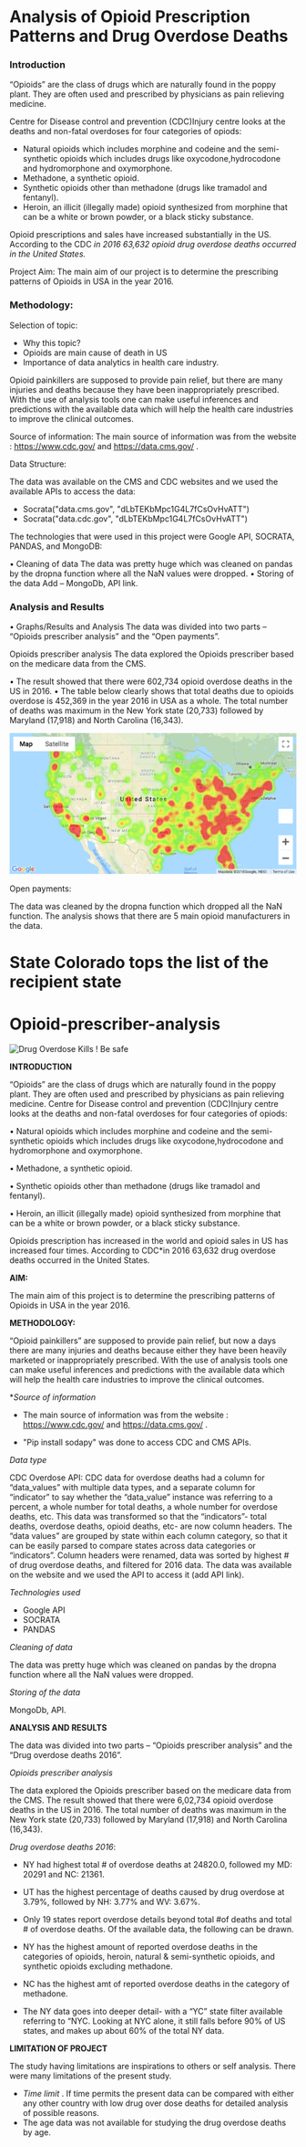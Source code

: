# Analysis of Opioid Prescription Patterns and Drug Overdose Deaths

### Introduction

“Opioids” are the class of drugs which are naturally found in the poppy plant. They are often used and prescribed by physicians as pain relieving medicine. 

Centre for Disease control and prevention (CDC)Injury centre looks at the deaths and non-fatal overdoses for four categories of opiods:

* Natural opioids which includes morphine and codeine and the semi-synthetic opioids which includes drugs like oxycodone,hydrocodone and hydromorphone and oxymorphone.
* Methadone, a synthetic opioid.
* Synthetic opioids other than methadone (drugs like tramadol and fentanyl).
* Heroin, an illicit (illegally made) opioid synthesized from morphine that can be a white or brown powder, or a black sticky substance.

Opioid prescriptions and sales have increased substantially in the US. According to the CDC *in 2016 63,632 opioid drug overdose deaths occurred in the United States.*

Project Aim:  The main aim of our project is to determine the prescribing patterns of Opioids in USA in the year 2016.

### Methodology:

Selection of topic:

* Why this topic?
* Opioids are main cause of death in US
* Importance of data analytics in health care industry.

Opioid painkillers are supposed to provide pain relief, but there are many injuries and deaths because they have been inappropriately prescribed. With the use of analysis tools one can make useful inferences and predictions with the available data which will help the health care industries to improve the clinical outcomes.

Source of information:
The main source of information was from the website : https://www.cdc.gov/ and 
https://data.cms.gov/ .

Data Structure:

The data was available on the CMS and CDC websites and we used the available APIs to access the data:

* Socrata("data.cms.gov", "dLbTEKbMpc1G4L7fCsOvHvATT")
* Socrata("data.cdc.gov", "dLbTEKbMpc1G4L7fCsOvHvATT")

The technologies that were used in this project were Google API, SOCRATA, PANDAS, and MongoDB:

•	Cleaning of data
The data was pretty huge which was cleaned on pandas by the dropna function where all the NaN values were dropped.
•	Storing of the data
Add – MongoDb, API link.


### Analysis and Results
•	Graphs/Results and Analysis
The data was divided into two parts – “Opioids prescriber analysis” and the “Open payments”.

Opioids prescriber analysis 
The data explored the Opioids prescriber based on the medicare data from the CMS. 

•	The result showed that there were 602,734 opioid overdose deaths in the US in 2016.
•	The table below clearly shows that total deaths due to opioids overdose is 452,369 in the year 2016 in USA as a whole. The total number of deaths was maximum in the New York state (20,733) followed by Maryland (17,918) and North Carolina (16,343).

![Heat Map of Opioid Prescriptions](finian/Images/opioid_prescription_heat_map.png)

Open payments:

The data was cleaned by the dropna function which dropped all the NaN function.
The analysis shows that there are 5 main opioid manufacturers in the data.
   
State Colorado tops the list of the recipient state 
=======
# Opioid-prescriber-analysis


![Drug Overdose Kills ! Be safe ](https://i1.wp.com/thenypost.files.wordpress.com/2017/05/170522-drug-overdoses-feature.jpg?quality=90&strip=all&ssl=1)

**INTRODUCTION**

“Opioids” are the class of drugs which are naturally found in the poppy plant. They are often used and prescribed by physicians as pain relieving medicine. 
Centre for Disease control and prevention (CDC)Injury centre looks at the deaths and non-fatal overdoses for four categories of opiods:

•	Natural opioids which includes morphine and codeine and the semi-synthetic opioids which includes drugs like oxycodone,hydrocodone and hydromorphone and oxymorphone.

•	Methadone, a synthetic opioid.

•	Synthetic opioids other than methadone (drugs like tramadol and fentanyl).

•	Heroin, an illicit (illegally made) opioid synthesized from morphine that can be a white or brown powder, or a black sticky substance.

Opioids prescription has increased in the world and opioid sales in US has increased four times. According to CDC*in 2016 63,632 drug overdose deaths occurred in the United States.

**AIM:**

The main aim of this project is to determine the prescribing patterns of Opioids in USA in the year 2016.

**METHODOLOGY:**

“Opioid painkillers” are supposed to provide pain relief, but now a days there are many injuries and deaths because either they have been heavily marketed or inappropriately prescribed. With the use of analysis tools one can make useful inferences and predictions with the available data which will help the health care industries to improve the clinical outcomes.

**Source of information*

* The main source of information was from the website : https://www.cdc.gov/ and 
https://data.cms.gov/ .

* "Pip install sodapy" was done to access CDC and CMS APIs.

*Data type*

CDC Overdose API:
CDC data for overdose deaths had a column for “data_values” with multiple data types, and a separate column for “indicator” to say whether the “data_value” instance was referring to a percent, a whole number for total deaths, a whole number for overdose deaths, etc.
This data was transformed so that the “indicators”- total deaths, overdose deaths, opioid deaths, etc- are now column headers. The “data values” are grouped by state within each column category, so that it can be easily parsed to compare states across data categories or “indicators”. Column headers were renamed, data was sorted by highest # of drug overdose deaths, and filtered for 2016 data.
The data was available on the website and we used the API to access it (add API link).

*Technologies used*

* Google API
* SOCRATA
* PANDAS

*Cleaning of data*

The data was pretty huge which was cleaned on pandas by the dropna function where all the NaN values were dropped.

*Storing of the data*

MongoDb, API.


**ANALYSIS AND RESULTS**

The data was divided into two parts – “Opioids prescriber analysis” and the “Drug overdose deaths 2016”.

*Opioids prescriber analysis*

The data explored the Opioids prescriber based on the medicare data from the CMS. The result showed that there were 6,02,734 opioid overdose deaths in the US in 2016. The total number of deaths was maximum in the New York state (20,733) followed by Maryland (17,918) and North Carolina (16,343).

*Drug overdose deaths 2016*:

* NY had highest total # of overdose deaths at
24820.0, followed my MD: 20291 and NC: 21361.

* UT has the highest percentage of deaths caused by drug overdose at 3.79%, followed by NH: 3.77% and WV: 3.67%.

* Only 19 states report overdose details beyond total #of deaths and total # of overdose deaths. Of the available data, the following can be drawn.
* NY has the highest amount of reported overdose deaths in the categories of opioids, heroin, natural & semi-synthetic opioids, and synthetic opioids excluding methadone.
* NC has the highest amt of reported overdose deaths in the category of methadone.
* The NY data goes into deeper detail- with a “YC” state filter available referring to “NYC. Looking at NYC alone, it still falls before 90% of US states, and makes up  about 60% of the total NY data.

**LIMITATION OF PROJECT**

The study having limitations are inspirations to others or self analysis.
There were many limitations of the present study.

* *Time limit* . If time permits the present data can be compared with either any other country with low drug over dose deaths for detailed analysis of possible reasons.
* The age data was not available for studying the drug overdose deaths by age.
